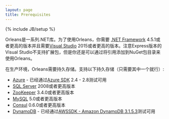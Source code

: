 ```yaml
---
layout: page
title: Prerequisites
---
```

{% include JB/setup %}


<!--Orleans is a set of .NET libraries. In order to use Orleans, you need [.NET Framework](http://www.microsoft.com/net) 4.5.1 or higher and a copy of [Visual Studio](https://www.visualstudio.com) 2015 or higher. Note that the Express versions of Visual Studio do not support extension packages, but you can use Orleans by adding references to the NuGet packages directly.-->
Orleans是一系列.NET库。为了使用Orleans，你需要 [.NET Framework](http://www.microsoft.com/net) 4.5.1或者更高的版本并且需要[Visual Studio](https://www.visualstudio.com) 2015或者更高的版本。注意Express版本的Visual Studio不支持扩展包，但是你还是可以通过将引用添加到NuGet包目录来使用Orleans。

<!--In production, Orleans requires persistent storage. The following technologies are supported (only need one of those):-->
在生产环境，Orleans需要持久存储。支持以下持久存储（只需要其中一个就行）:

<!--* [Azure](https://azure.microsoft.com/en-us/pricing) - Tested with [Azure SDK](http://azure.microsoft.com/en-us/downloads) 2.4 - 2.8-->
<!--* [SQL Server](https://www.microsoft.com/en-us/server-cloud/products/sql-server) 2008 or higher-->
<!--* [ZooKeeper](https://zookeeper.apache.org) 3.4.0 or higher-->
<!--* [MySQL](https://www.mysql.com) 5.0 or higher-->
<!--* [Consul](https://www.consul.io) 0.6.0 or higher-->
<!--* [DynamoDB](https://aws.amazon.com/dynamodb/) - Tested with [AWSSDK - Amazon DynamoDB 3.1.5.3](https://www.nuget.org/packages/AWSSDK.DynamoDBv2/3.1.5.3)-->
* [Azure](https://azure.microsoft.com/en-us/pricing) - 已经通过[Azure SDK](http://azure.microsoft.com/en-us/downloads) 2.4 - 2.8测试可用
* [SQL Server](https://www.microsoft.com/en-us/server-cloud/products/sql-server) 2008或者更高版本
* [ZooKeeper](https://zookeeper.apache.org) 3.4.0或者更高版本
* [MySQL](https://www.mysql.com) 5.0或者更高版本
* [Consul](https://www.consul.io) 0.6.0或者更高版本
* [DynamoDB](https://aws.amazon.com/dynamodb/) - 已经通过[AWSSDK - Amazon DynamoDB 3.1.5.3](https://www.nuget.org/packages/AWSSDK.DynamoDBv2/3.1.5.3)测试可用
